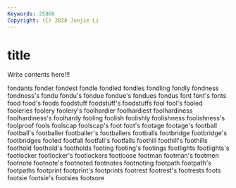 ```yaml
---
Keywords: 25866
Copyright: (C) 2020 Junjie Li
---
```


# title

Write contents here!!!
 
fondants 
fonder 
fondest 
fondle 
fondled 
fondles
fondling 
fondly 
fondness 
fondness's 
fondu 
fondu's 
fondue 
fondue's 
fondues 
fondus
font 
font's 
fonts 
food 
food's 
foods 
foodstuff 
foodstuff's 
foodstuffs 
fool
fool's 
fooled 
fooleries 
foolery 
foolery's 
foolhardier 
foolhardiest 
foolhardiness 
foolhardiness's 
foolhardy
fooling 
foolish 
foolishly 
foolishness 
foolishness's 
foolproof 
fools 
foolscap 
foolscap's 
foot
foot's 
footage 
footage's 
football 
football's 
footballer 
footballer's 
footballers 
footballs 
footbridge
footbridge's 
footbridges 
footed 
footfall 
footfall's 
footfalls 
foothill 
foothill's 
foothills 
foothold
foothold's 
footholds 
footing 
footing's 
footings 
footlights 
footlights's 
footlocker 
footlocker's 
footlockers
footloose 
footman 
footman's 
footmen 
footnote 
footnote's 
footnoted 
footnotes 
footnoting 
footpath
footpath's 
footpaths 
footprint 
footprint's 
footprints 
footrest 
footrest's 
footrests 
foots 
footsie
footsie's 
footsies 
footsore 
